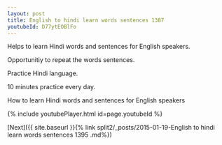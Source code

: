 ```yaml
---
layout: post
title: English to hindi learn words sentences 1387 
youtubeId: D77ytEOBlFo
---
```

 
 
Helps to learn Hindi words and sentences for English speakers.

Opportunitiy to repeat the words sentences. 

Practice Hindi language. 
 
10 minutes practice every day. 
 
How to learn Hindi words and sentences for English speakers 
 
{% include youtubePlayer.html id=page.youtubeId %}
 
 
[Next]({{ site.baseurl }}{% link  split2/_posts/2015-01-19-English to hindi learn words sentences 1395 .md%})
 
